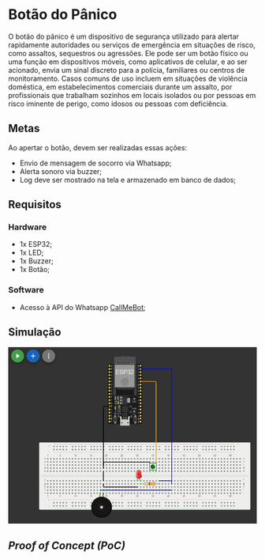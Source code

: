 # Botão do Pânico

O botão do pânico é um dispositivo de segurança utilizado para alertar rapidamente autoridades ou serviços de emergência em situações de risco, como assaltos, sequestros ou agressões. Ele pode ser um botão físico ou uma função em dispositivos móveis, como aplicativos de celular, e ao ser acionado, envia um sinal discreto para a polícia, familiares ou centros de monitoramento. Casos comuns de uso incluem em situações de violência doméstica, em estabelecimentos comerciais durante um assalto, por profissionais que trabalham sozinhos em locais isolados ou por pessoas em risco iminente de perigo, como idosos ou pessoas com deficiência.

## Metas

Ao apertar o botão, devem ser realizadas essas ações:

- Envio de mensagem de socorro via Whatsapp;
- Alerta sonoro via buzzer;
- Log deve ser mostrado na tela e armazenado em banco de dados;

## Requisitos

### Hardware

- 1x ESP32;
- 1x LED;
- 1x Buzzer;
- 1x Botão;

### Software

- Acesso à API do Whatsapp [CallMeBot](https://www.callmebot.com/blog/free-api-whatsapp-messages/);

## Simulação

![Simulação](./sim.jpeg)

## *Proof of Concept (PoC)*

<!-- Inclua aqui -->
